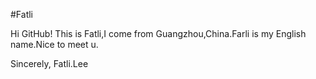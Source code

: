 #Fatli
 
Hi GitHub!
This is Fatli,I come from Guangzhou,China.Farli is my English name.Nice to meet u.

Sincerely,
Fatli.Lee
